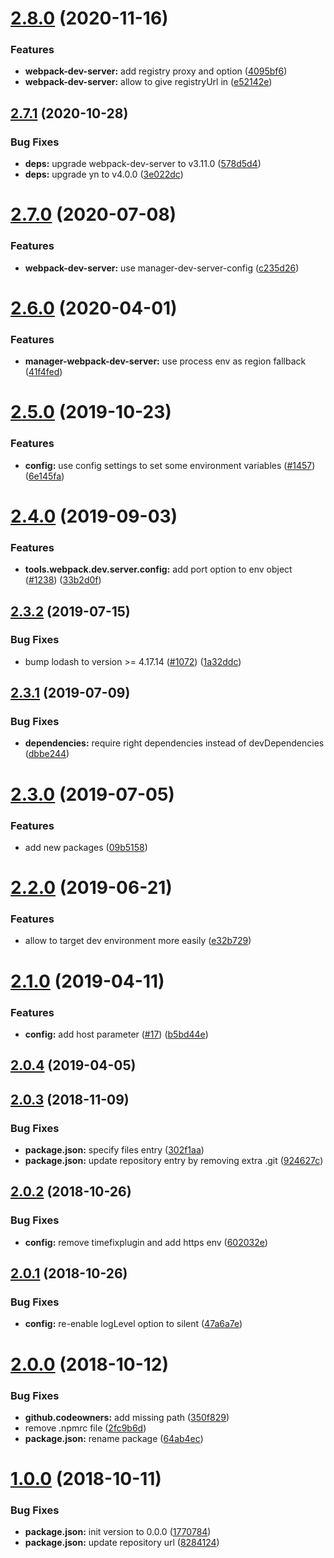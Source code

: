 # [2.8.0](https://github.com/ovh/manager/compare/@ovh-ux/manager-webpack-dev-server@2.7.1...@ovh-ux/manager-webpack-dev-server@2.8.0) (2020-11-16)


### Features

* **webpack-dev-server:** add registry proxy and option ([4095bf6](https://github.com/ovh/manager/commit/4095bf668328a81165e2db671a55ee5219036193))
* **webpack-dev-server:** allow to give registryUrl in ([e52142e](https://github.com/ovh/manager/commit/e52142e86dc712a2722c4a1e702f4022cb10c805))



## [2.7.1](https://github.com/ovh/manager/compare/@ovh-ux/manager-webpack-dev-server@2.7.0...@ovh-ux/manager-webpack-dev-server@2.7.1) (2020-10-28)


### Bug Fixes

* **deps:** upgrade webpack-dev-server to v3.11.0 ([578d5d4](https://github.com/ovh/manager/commit/578d5d4d765a8a2a98ff22670afb545fb5a20623))
* **deps:** upgrade yn to v4.0.0 ([3e022dc](https://github.com/ovh/manager/commit/3e022dc26fe5daf0161108d15365c3da31c8faca))



# [2.7.0](https://github.com/ovh-ux/manager/compare/@ovh-ux/manager-webpack-dev-server@2.6.0...@ovh-ux/manager-webpack-dev-server@2.7.0) (2020-07-08)


### Features

* **webpack-dev-server:** use manager-dev-server-config ([c235d26](https://github.com/ovh-ux/manager/commit/c235d269b405dadcdeef8268983c5a43814e3569))



# [2.6.0](https://github.com/ovh-ux/manager/compare/@ovh-ux/manager-webpack-dev-server@2.5.0...@ovh-ux/manager-webpack-dev-server@2.6.0) (2020-04-01)


### Features

* **manager-webpack-dev-server:** use process env as region fallback ([41f4fed](https://github.com/ovh-ux/manager/commit/41f4fed8be23ef831f35caee13794de288e94367))



# [2.5.0](https://github.com/ovh-ux/manager/compare/@ovh-ux/manager-webpack-dev-server@2.4.0...@ovh-ux/manager-webpack-dev-server@2.5.0) (2019-10-23)


### Features

* **config:** use config settings to set some environment variables ([#1457](https://github.com/ovh-ux/manager/issues/1457)) ([6e145fa](https://github.com/ovh-ux/manager/commit/6e145faf17008417369110e4f4610553603c876c))



# [2.4.0](https://github.com/ovh-ux/manager/compare/@ovh-ux/manager-webpack-dev-server@2.3.2...@ovh-ux/manager-webpack-dev-server@2.4.0) (2019-09-03)


### Features

* **tools.webpack.dev.server.config:** add port option to env object ([#1238](https://github.com/ovh-ux/manager/issues/1238)) ([33b2d0f](https://github.com/ovh-ux/manager/commit/33b2d0f))



## [2.3.2](https://github.com/ovh-ux/manager/compare/@ovh-ux/manager-webpack-dev-server@2.3.1...@ovh-ux/manager-webpack-dev-server@2.3.2) (2019-07-15)


### Bug Fixes

* bump lodash to version >= 4.17.14 ([#1072](https://github.com/ovh-ux/manager/issues/1072)) ([1a32ddc](https://github.com/ovh-ux/manager/commit/1a32ddc))



## [2.3.1](https://github.com/ovh-ux/manager/compare/@ovh-ux/manager-webpack-dev-server@2.3.0...@ovh-ux/manager-webpack-dev-server@2.3.1) (2019-07-09)


### Bug Fixes

* **dependencies:** require right dependencies instead of devDependencies ([dbbe244](https://github.com/ovh-ux/manager/commit/dbbe244))



# [2.3.0](https://github.com/ovh-ux/manager/compare/@ovh-ux/manager-webpack-dev-server@2.2.0...@ovh-ux/manager-webpack-dev-server@2.3.0) (2019-07-05)


### Features

* add new packages ([09b5158](https://github.com/ovh-ux/manager/commit/09b5158))



# [2.2.0](https://github.com/ovh-ux/manager-webpack-dev-server/compare/v2.1.0...v2.2.0) (2019-06-21)


### Features

* allow to target dev environment more easily ([e32b729](https://github.com/ovh-ux/manager-webpack-dev-server/commit/e32b729))



# [2.1.0](https://github.com/ovh-ux/manager-webpack-dev-server/compare/v2.0.4...v2.1.0) (2019-04-11)


### Features

* **config:** add host parameter ([#17](https://github.com/ovh-ux/manager-webpack-dev-server/issues/17)) ([b5bd44e](https://github.com/ovh-ux/manager-webpack-dev-server/commit/b5bd44e))



## [2.0.4](https://github.com/ovh-ux/manager-webpack-dev-server/compare/v2.0.3...v2.0.4) (2019-04-05)



## [2.0.3](https://github.com/ovh-ux/manager-webpack-dev-server/compare/v2.0.2...v2.0.3) (2018-11-09)


### Bug Fixes

* **package.json:** specify files entry ([302f1aa](https://github.com/ovh-ux/manager-webpack-dev-server/commit/302f1aa))
* **package.json:** update repository entry by removing extra .git ([924627c](https://github.com/ovh-ux/manager-webpack-dev-server/commit/924627c))



<a name="2.0.2"></a>
## [2.0.2](https://github.com/ovh-ux/manager-webpack-dev-server/compare/v2.0.1...v2.0.2) (2018-10-26)


### Bug Fixes

* **config:** remove timefixplugin and add https env ([602032e](https://github.com/ovh-ux/manager-webpack-dev-server/commit/602032e))



<a name="2.0.1"></a>
## [2.0.1](https://github.com/ovh-ux/manager-webpack-dev-server/compare/v2.0.0...v2.0.1) (2018-10-26)


### Bug Fixes

* **config:** re-enable logLevel option to silent ([47a6a7e](https://github.com/ovh-ux/manager-webpack-dev-server/commit/47a6a7e))



<a name="2.0.0"></a>
# [2.0.0](https://github.com/ovh-ux/manager-webpack-dev-server/compare/v1.0.0...v2.0.0) (2018-10-12)


### Bug Fixes

* **github.codeowners:** add missing path ([350f829](https://github.com/ovh-ux/manager-webpack-dev-server/commit/350f829))
* remove .npmrc file ([2fc9b6d](https://github.com/ovh-ux/manager-webpack-dev-server/commit/2fc9b6d))
* **package.json:** rename package ([64ab4ec](https://github.com/ovh-ux/manager-webpack-dev-server/commit/64ab4ec))



<a name="1.0.0"></a>
# [1.0.0](https://github.com/ovh-ux/manager-webpack-dev-server/compare/8284124...v1.0.0) (2018-10-11)


### Bug Fixes

* **package.json:** init version to 0.0.0 ([1770784](https://github.com/ovh-ux/manager-webpack-dev-server/commit/1770784))
* **package.json:** update repository url ([8284124](https://github.com/ovh-ux/manager-webpack-dev-server/commit/8284124))
